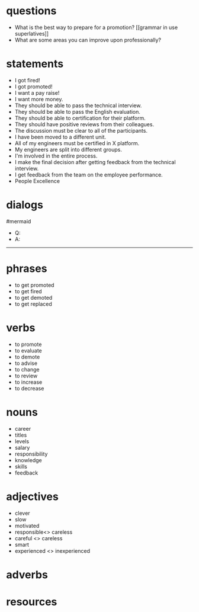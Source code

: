 # questions
- What is the best way to prepare for a promotion? [[grammar in use superlatives]]
- What are some areas you can improve upon professionally?
# statements
- I got fired!
- I got promoted!
- I want a pay raise!
- I want more money.
- They should be able to pass the technical interview.
- They should be able to pass the English evaluation.
- They should be able to certification for their platform.
- They should have positive reviews from their colleagues.
- The discussion must be clear to all of the participants.
- I have been moved to a different unit.
- All of my engineers must be certified in X platform.
- My engineers are split into different groups.
- I'm involved in the entire process.
- I make the final decision after getting feedback from the technical interview.
- I get feedback from the team on the employee performance.
- People Excellence 

# dialogs
#mermaid 

- Q:
- A:

---

# phrases

- to get promoted
- to get fired
- to get demoted
- to get replaced

# verbs
- to promote
- to evaluate
- to demote
- to advise
- to change
- to review
- to increase
- to decrease
# nouns
- career
- titles
- levels
- salary
- responsibility
- knowledge
- skills
- feedback


# adjectives
- clever
- slow
- motivated
- responsible<> careless
- careful <> careless
- smart 
- experienced <> inexperienced

# adverbs

# resources
